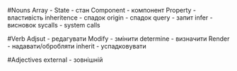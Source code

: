 #Nouns
	  Array -
	  State - стан
	  Component - компонент 
	  Property - властивість
	  inheritence - спадок
	  origin - спадок
	  query - запит 
	  infer - висновок
	sycalls - system calls

#Verb 
	  Adjsut - редагувати 
	  Modify - змінити
	  determine - визначити
	  Render -  надавати/обробляти 
	  inherit - успадковувати

#Adjectives 
	  external - зовнішній
